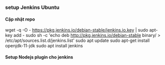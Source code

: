 ### setup Jenkins Ubuntu

#### Cập nhật repo

wget -q -O - https://pkg.jenkins.io/debian-stable/jenkins.io.key | sudo apt-key add -
sudo sh -c 'echo deb http://pkg.jenkins.io/debian-stable binary/ > /etc/apt/sources.list.d/jenkins.list'
sudo apt update
sudo apt-get install openjdk-11-jdk
sudo apt install jenkins
#### Setup Nodejs plugin cho jenkins

